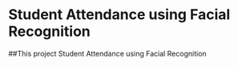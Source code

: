 # Student Attendance using Facial Recognition

##This project Student Attendance using Facial Recognition 

